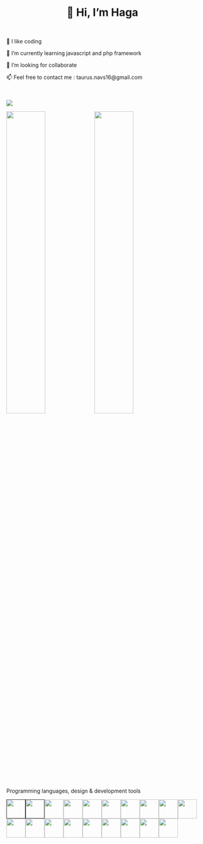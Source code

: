 
<h1 align="center">👋 Hi, I’m Haga</h1><br>

<p>👀 I like coding</p> 
<p>🌱 I’m currently learning javascript and php framework</p>
<p>💞️ I’m looking for collaborate</p>
<p>📫 Feel free to contact me : taurus.navs16@gmail.com</p><br>

![](https://komarev.com/ghpvc/?username=taurusnavs&color=blueviolet)

<img width= 45% float= right src="https://github-readme-stats.vercel.app/api/top-langs?username=taurusnavs&layout=compact"/> <img width= 45% src="https://github-readme-streak-stats.herokuapp.com/?user=taurusnavs"/><br>

Programming languages, design & development tools

<a href=""><img height=50 src="https://cdn.jsdelivr.net/gh/devicons/devicon/icons/html5/html5-original.svg" /><img height=50 src="https://cdn.jsdelivr.net/gh/devicons/devicon/icons/css3/css3-original.svg" /></a><a href="https://sass-lang.com/"><img height=50 src="https://cdn.jsdelivr.net/gh/devicons/devicon/icons/sass/sass-original.svg" /></a><a href="https://www.javascript.com/"><img height=50 src="https://cdn.jsdelivr.net/gh/devicons/devicon/icons/javascript/javascript-original.svg" /></a><a href="https://jquery.com/"><img height=50 src="https://cdn.jsdelivr.net/gh/devicons/devicon/icons/jquery/jquery-plain-wordmark.svg" /></a><a href="https://www.mysql.com/fr/"><img height=50 src="https://cdn.jsdelivr.net/gh/devicons/devicon/icons/mysql/mysql-original-wordmark.svg" /></a><a href="https://www.php.net/"><img height=50 src="https://cdn.jsdelivr.net/gh/devicons/devicon/icons/php/php-original.svg" /><a href="https://getbootstrap.com"><img height=50 src="https://cdn.jsdelivr.net/gh/devicons/devicon/icons/bootstrap/bootstrap-original.svg" /></a><a href="https://wordpress.com/fr/"><img height=50 src="https://cdn.jsdelivr.net/gh/devicons/devicon/icons/wordpress/wordpress-original.svg" /></a><a href="https://fr.wordpress.org/plugins/woocommerce/"><img height=50 src="https://cdn.jsdelivr.net/gh/devicons/devicon/icons/woocommerce/woocommerce-plain-wordmark.svg" /></a><a href="https://symfony.com/"><img height=50 src="https://cdn.jsdelivr.net/gh/devicons/devicon/icons/symfony/symfony-original.svg" /></a><a href="https://nodejs.org/en/"><img height=50 src="https://cdn.jsdelivr.net/gh/devicons/devicon/icons/nodejs/nodejs-original.svg" /></a><a href="https://fr.reactjs.org/"><img height=50 src="https://cdn.jsdelivr.net/gh/devicons/devicon/icons/react/react-original.svg" /></a><a href="https://www.java.com/fr/"><img height=50 src="https://cdn.jsdelivr.net/gh/devicons/devicon/icons/java/java-original.svg"/></a><a href="https://csharp-station.com/"><img height=50 src="https://cdn.jsdelivr.net/gh/devicons/devicon/icons/csharp/csharp-original.svg" /></a><a href="https://git-scm.com/"><img height=50 src="https://cdn.jsdelivr.net/gh/devicons/devicon/icons/git/git-plain.svg"/></a><a href="https://github.com/"><img height=50 src="https://cdn.jsdelivr.net/gh/devicons/devicon/icons/github/github-original.svg"/></a><a href="https://www.adobe.com/products/photoshop.html"><img height=50 src="https://cdn.jsdelivr.net/gh/devicons/devicon/icons/photoshop/photoshop-plain.svg" /></a><a href="https://www.adobe.com/products/xd.html"><img height=50 src="https://cdn.jsdelivr.net/gh/devicons/devicon/icons/xd/xd-plain.svg" /></a>
          
          
          

<!---
taurusnavs/taurusnavs is a ✨ special ✨ repository because its `README.md` (this file) appears on your GitHub profile.
You can click the Preview link to take a look at your changes.
--->
